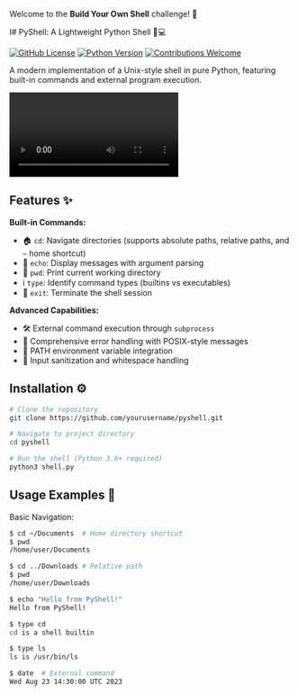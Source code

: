 Welcome to the **Build Your Own Shell** challenge! 🚀

I# PyShell: A Lightweight Python Shell 🐍💻

[![GitHub License](https://img.shields.io/github/license/yourusername/pyshell?color=blue)](LICENSE)
[![Python Version](https://img.shields.io/badge/python-3.6%2B-blue.svg)](https://www.python.org/)
[![Contributions Welcome](https://img.shields.io/badge/contributions-welcome-brightgreen.svg)](CONTRIBUTING.md)

A modern implementation of a Unix-style shell in pure Python, featuring built-in commands and external program execution.

![PyShell Demo](demo.mp4) <!-- Replace with your actual video file/link -->

## Features ✨

**Built-in Commands:**
- 🏠 `cd`: Navigate directories (supports absolute paths, relative paths, and `~` home shortcut)
- 📢 `echo`: Display messages with argument parsing
- 📍 `pwd`: Print current working directory
- ℹ️ `type`: Identify command types (builtins vs executables)
- 🚪 `exit`: Terminate the shell session

**Advanced Capabilities:**
- 🛠️ External command execution through `subprocess`
- 🚦 Comprehensive error handling with POSIX-style messages
- 📂 PATH environment variable integration
- 🧹 Input sanitization and whitespace handling

## Installation ⚙️

```bash
# Clone the repository
git clone https://github.com/yourusername/pyshell.git

# Navigate to project directory
cd pyshell

# Run the shell (Python 3.6+ required)
python3 shell.py
```
## Usage Examples 🚀
Basic Navigation:
```bash
$ cd ~/Documents  # Home directory shortcut
$ pwd
/home/user/Documents

$ cd ../Downloads # Relative path
$ pwd
/home/user/Downloads

$ echo "Hello from PyShell!"
Hello from PyShell!

$ type cd
cd is a shell builtin

$ type ls
ls is /usr/bin/ls

$ date  # External command
Wed Aug 23 14:30:00 UTC 2023
```
